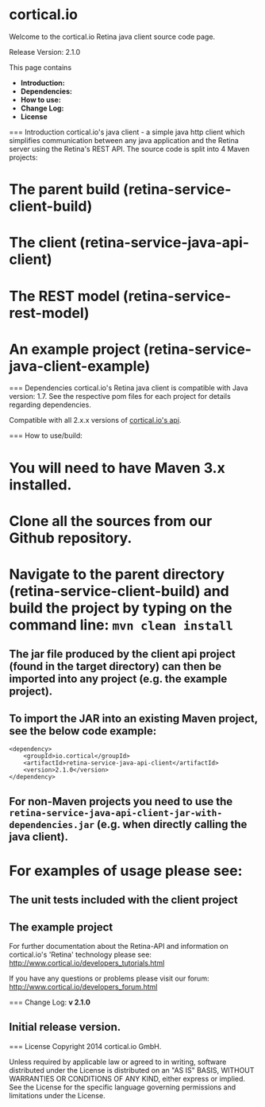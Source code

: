 cortical.io
===========
Welcome to the cortical.io Retina java client source code page.

Release Version: 2.1.0

This page contains
<UL>
<LI><B>Introduction:</B></LI>
<LI><B>Dependencies:</B></LI>
<LI><B>How to use:</B></LI>
<LI><B>Change Log:</B></LI>
<LI><B>License</B></LI>
</UL>


=== Introduction
cortical.io's java client - a simple java http client which simplifies communication between any java application and the Retina server using the Retina's REST API.
The source code is split into 4 Maven projects:
# The parent build (retina-service-client-build)
# The client (retina-service-java-api-client)
# The REST model (retina-service-rest-model)
# An example project (retina-service-java-client-example)


=== Dependencies
cortical.io's Retina java client is compatible with Java version: 1.7. See the respective pom files for each project for details regarding dependencies.

Compatible with all 2.x.x versions of <a href="http://api.cortical.io">cortical.io's api</a>.

=== How to use/build:
# You will need to have Maven 3.x installed.
# Clone all the sources from our Github repository.
# Navigate to the parent directory (retina-service-client-build) and build the project by typing on the command line: ```mvn clean install```
## The jar file produced by the client api project (found in the target directory) can then be imported into any project (e.g. the example project).
## To import the JAR into an existing Maven project, see the below code example:

```
<dependency>
    <groupId>io.cortical</groupId>
    <artifactId>retina-service-java-api-client</artifactId>
    <version>2.1.0</version>
</dependency>
```

## For non-Maven projects you need to use the ```retina-service-java-api-client-jar-with-dependencies.jar``` (e.g. when directly calling the java client).

# For examples of usage please see:
## The unit tests included with the client project
## The example project
    
For further documentation about the Retina-API and information on cortical.io's 'Retina' technology please see: 
http://www.cortical.io/developers_tutorials.html

If you have any questions or problems please visit our forum:
http://www.cortical.io/developers_forum.html

=== Change Log:
<B>v 2.1.0</B>
## Initial release version.

    
=== License
Copyright 2014 cortical.io GmbH.

Unless required by applicable law or agreed to in writing, software
distributed under the License is distributed on an "AS IS" BASIS,
WITHOUT WARRANTIES OR CONDITIONS OF ANY KIND, either express or implied.
See the License for the specific language governing permissions and
limitations under the License.